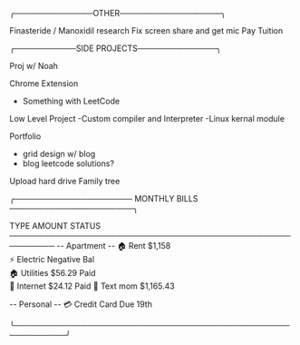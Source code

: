 ╭──────────────OTHER──────────────────╮

Finasteride / Manoxidil research
Fix screen share and get mic
Pay Tuition





╭───────────SIDE PROJECTS──────────────╮

Proj w/ Noah

Chrome Extension
- Something with LeetCode

Low Level Project
-Custom compiler and Interpreter
-Linux kernal module

Portfolio 
- grid design w/ blog
- blog leetcode solutions?

Upload hard drive 
Family tree 





╭───────────────────── MONTHLY BILLS ──────────────────────╮

  TYPE                     AMOUNT                 STATUS
  ──────────────────────────────────────────────────────────
  -- Apartment --
  🏠 Rent                  $1,158                 
  ⚡ Electric              Negative Bal           
  🏠 Utilities             $56.29                 Paid                 
  📌 Internet              $24.12                 Paid
  📱 Text mom              $1,165.43              

  -- Personal --
  💳 Credit Card     Due 19th

╰───────────────────────────────────────────────────────────╯


